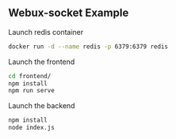 ## Webux-socket Example

Launch redis container

```bash
docker run -d --name redis -p 6379:6379 redis
```

Launch the frontend

```bash
cd frontend/
npm install
npm run serve
```

Launch the backend

```bash
npm install
node index.js
```
